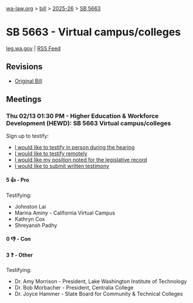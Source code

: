 [wa-law.org](/) > [bill](/bill/) > [2025-26](/bill/2025-26/) > [SB 5663](/bill/2025-26/sb/5663/)

# SB 5663 - Virtual campus/colleges
[leg.wa.gov](https://app.leg.wa.gov/billsummary?BillNumber=5663&Year=2025&Initiative=false) | [RSS Feed](./rss.xml)

## Revisions
* [Original Bill](1/)

## Meetings
### Thu 02/13 01:30 PM - Higher Education & Workforce Development (HEWD): SB 5663 Virtual campus/colleges
Sign up to testify:
* [I would like to testify in person during the hearing](https://app.leg.wa.gov/csi/Testifier/Add?chamber=House&mId=32785&aId=163763&caId=25761&tId=1)
* [I would like to testify remotely](https://app.leg.wa.gov/csi/Testifier/Add?chamber=House&mId=32785&aId=163763&caId=25761&tId=2)
* [I would like my position noted for the legislative record](https://app.leg.wa.gov/csi/Testifier/Add?chamber=House&mId=32785&aId=163763&caId=25761&tId=3)
* [I would like to submit written testimony](https://app.leg.wa.gov/csi/Testifier/Add?chamber=House&mId=32785&aId=163763&caId=25761&tId=4)

#### 5 👍 - Pro
Testifying:
* Johnston Lai
* Marina Aminy - California Virtual Campus
* Kathryn Cox
* Shreyansh Padhy

#### 0 👎 - Con

#### 3 ❓ - Other
Testifying:
* Dr. Amy Morrison - President, Lake Washington Institute of Technology
* Dr. Bob Morbacher - President, Centralia College
* Dr. Joyce Hammer - State Board for Community & Technical Colleges
